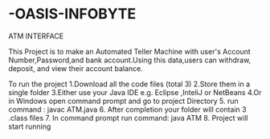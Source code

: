 # -OASIS-INFOBYTE
ATM INTERFACE


This Project is to make an Automated Teller Machine with user's Account Number,Password,and bank account.Using this data,users can withdraw, deposit, and view their account balance.


To run the project
1.Download all the code files (total 3)
2.Store them in a single folder
3.Either use your Java IDE e.g. Eclipse ,InteliJ or NetBeans
4.Or in Windows open command prompt and go to project Directory
5. run command : javac ATM.java
6. After completion your folder will contain 3 .class files
7. In command prompt run command: java ATM
8. Project will start running
